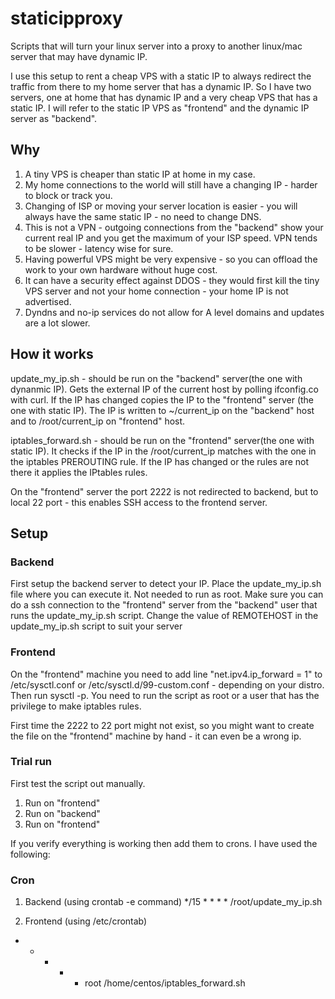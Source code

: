 # staticipproxy
Scripts that will turn your linux server into a proxy to another linux/mac server that may have dynamic IP.

I use this setup to rent a cheap VPS with a static IP to always redirect the traffic from there to my home server that has a dynamic IP. 
So I have two servers, one at home that has dynamic IP and a very cheap VPS that has a static IP.
I will refer to the static IP VPS as "frontend" and the dynamic IP server as "backend".

## Why 
1) A tiny VPS is cheaper than static IP at home in my case.
2) My home connections to the world will still have a changing IP - harder to block or track you.
4) Changing of ISP or moving your server location is easier - you will always have the same static IP - no need to change DNS.
5) This is not a VPN - outgoing connections from the "backend"  show your current real IP and you get the maximum of your ISP speed. VPN tends to be slower - latency wise for sure.
6) Having powerful VPS might be very expensive - so you can offload the work to your own hardware without huge cost.
7) It can have a security effect against DDOS - they would first kill the tiny VPS server and not your home connection - your home IP is not advertised.
8) Dyndns and no-ip services do not allow for A level domains and updates are a lot slower.

## How it works
update_my_ip.sh - should be run on the "backend" server(the one with dynanmic IP).
Gets the external IP of the current host by polling ifconfig.co with curl.
If the IP has changed copies the IP to the "frontend" server (the one with static IP).
The IP is written to ~/current_ip on the "backend" host and to /root/current_ip on "frontend" host.


iptables_forward.sh - should be run on the "frontend" server(the one with static IP).
It checks if the IP in the /root/current_ip matches with the one in the iptables PREROUTING rule.
If the IP has changed or the rules are not there it applies the IPtables rules.

On the "frontend" server the port 2222 is not redirected to backend, but to local 22 port - this enables SSH access to the frontend server.



## Setup

### Backend
First setup the backend server to detect your IP.
Place the update_my_ip.sh file where you can execute it. Not needed to run as root.
Make sure you can do a ssh connection to the "frontend" server from the "backend" user that runs the update_my_ip.sh script.
Change the value of REMOTEHOST in the update_my_ip.sh script to suit your server 

### Frontend
On the "frontend" machine you need to add line "net.ipv4.ip_forward = 1" to /etc/sysctl.conf or /etc/sysctl.d/99-custom.conf - depending on your distro. Then run sysctl -p.
You need to run the script as root or a user that has the privilege to make iptables rules.

First time the 2222 to 22 port might not exist, so you might want to create the file on the "frontend" machine by hand - it can even be a wrong ip.

### Trial run
First test the script out manually.
1) Run on "frontend"
2) Run on "backend"
3) Run on "frontend"

If you verify everything is working then add them to crons. I have used the following:
### Cron
1) Backend (using crontab -e command)
*/15 * * * * /root/update_my_ip.sh

2) Frontend (using /etc/crontab)
* * * * * root /home/centos/iptables_forward.sh



